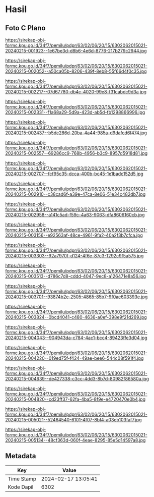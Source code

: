 # Hasil

## Foto C Plano

https://sirekap-obj-formc.kpu.go.id/34f7/pemilu/pdpr/63/02/06/20/15/6302062015021-20240215-001923--1e67be3d-d8b6-4e6d-8776-217b279c2944.jpg

https://sirekap-obj-formc.kpu.go.id/34f7/pemilu/pdpr/63/02/06/20/15/6302062015021-20240215-002052--a50ca05b-8206-439f-8eb8-55f66d4f0c35.jpg

https://sirekap-obj-formc.kpu.go.id/34f7/pemilu/pdpr/63/02/06/20/15/6302062015021-20240215-002217--07d67780-db4c-4020-99e8-f31cabdc9d3a.jpg

https://sirekap-obj-formc.kpu.go.id/34f7/pemilu/pdpr/63/02/06/20/15/6302062015021-20240215-002331--f1a68a29-5d9a-423d-ab5d-fb1298866996.jpg

https://sirekap-obj-formc.kpu.go.id/34f7/pemilu/pdpr/63/02/06/20/15/6302062015021-20240215-002437--b5dc286d-20ba-4a44-985a-d9dafcd6f474.jpg

https://sirekap-obj-formc.kpu.go.id/34f7/pemilu/pdpr/63/02/06/20/15/6302062015021-20240215-002557--69286cc9-768b-4956-b3c9-8957d5918d81.jpg

https://sirekap-obj-formc.kpu.go.id/34f7/pemilu/pdpr/63/02/06/20/15/6302062015021-20240215-002707--fcf95c35-dcca-400b-bc45-1e1badc152d5.jpg

https://sirekap-obj-formc.kpu.go.id/34f7/pemilu/pdpr/63/02/06/20/15/6302062015021-20240215-002910--c38cad6f-a39e-47ca-8e06-51e34c482db7.jpg

https://sirekap-obj-formc.kpu.go.id/34f7/pemilu/pdpr/63/02/06/20/15/6302062015021-20240215-002958--a141c5ad-f59c-4a63-9063-dfa8606160cb.jpg

https://sirekap-obj-formc.kpu.go.id/34f7/pemilu/pdpr/63/02/06/20/15/6302062015021-20240215-003156--e92563af-48ce-4961-9fa2-40a2f3b7cfca.jpg

https://sirekap-obj-formc.kpu.go.id/34f7/pemilu/pdpr/63/02/06/20/15/6302062015021-20240215-003303--92a7970f-d124-4f6e-87c3-1292c9f5a575.jpg

https://sirekap-obj-formc.kpu.go.id/34f7/pemilu/pdpr/63/02/06/20/15/6302062015021-20240215-003513--d786c7d8-cddd-4047-9ec8-a126471e8a56.jpg

https://sirekap-obj-formc.kpu.go.id/34f7/pemilu/pdpr/63/02/06/20/15/6302062015021-20240215-003701--93874b2e-2505-4865-85b7-9f0ae603393e.jpg

https://sirekap-obj-formc.kpu.go.id/34f7/pemilu/pdpr/63/02/06/20/15/6302062015021-20240215-003824--0bcd4041-c480-4636-a0ef-398e9f21d269.jpg

https://sirekap-obj-formc.kpu.go.id/34f7/pemilu/pdpr/63/02/06/20/15/6302062015021-20240215-004043--904943da-c784-4ac1-bcc4-89423ffe3d04.jpg

https://sirekap-obj-formc.kpu.go.id/34f7/pemilu/pdpr/63/02/06/20/15/6302062015021-20240215-004220--019ed75f-f424-49ae-bee6-544c08f591f4.jpg

https://sirekap-obj-formc.kpu.go.id/34f7/pemilu/pdpr/63/02/06/20/15/6302062015021-20240215-004639--de427338-c3cc-4dd3-8b7d-80982f86580a.jpg

https://sirekap-obj-formc.kpu.go.id/34f7/pemilu/pdpr/63/02/06/20/15/6302062015021-20240215-004820--cd23ff37-62fa-4ba5-8f9e-e4720470e0b4.jpg

https://sirekap-obj-formc.kpu.go.id/34f7/pemilu/pdpr/63/02/06/20/15/6302062015021-20240215-005021--52464540-6101-4f07-8bf4-a03eb103faf7.jpg

https://sirekap-obj-formc.kpu.go.id/34f7/pemilu/pdpr/63/02/06/20/15/6302062015021-20240215-005134--48cf363d-060f-4eae-8295-85e5d14597a8.jpg


## Metadata

| Key        | Value               |
| ---------- | ------------------- |
| Time Stamp | 2024-02-17 13:05:41 |
| Kode Dapil | 6302                |



